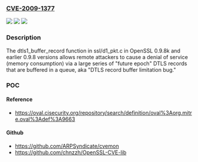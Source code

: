 ### [CVE-2009-1377](https://cve.mitre.org/cgi-bin/cvename.cgi?name=CVE-2009-1377)
![](https://img.shields.io/static/v1?label=Product&message=n%2Fa&color=blue)
![](https://img.shields.io/static/v1?label=Version&message=%3D%20n%2Fa%20&color=brighgreen)
![](https://img.shields.io/static/v1?label=Vulnerability&message=n%2Fa&color=brighgreen)

### Description

The dtls1_buffer_record function in ssl/d1_pkt.c in OpenSSL 0.9.8k and earlier 0.9.8 versions allows remote attackers to cause a denial of service (memory consumption) via a large series of "future epoch" DTLS records that are buffered in a queue, aka "DTLS record buffer limitation bug."

### POC

#### Reference
- https://oval.cisecurity.org/repository/search/definition/oval%3Aorg.mitre.oval%3Adef%3A9663

#### Github
- https://github.com/ARPSyndicate/cvemon
- https://github.com/chnzzh/OpenSSL-CVE-lib

